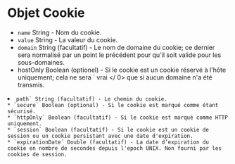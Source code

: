 # Objet Cookie

* `name` String - Nom du cookie.
* `value` String - La valeur du cookie.
* `domain` String (facultatif) - Le nom de domaine du cookie; ce dernier sera normalisé par un point le précédent pour qu'il soit valide pour les sous-domaines.
* hostOnly Boolean (optionel) - Si le cookie est un cookie réservé à l'hôte uniquement; cela ne sera ` vrai </ 0> que si aucun domaine n'a été transmis.</li>
<li><code>path` String (facultatif) - Le chemin du cookie.
* `secure` Boolean (optional) - Si le cookie est marqué comme étant sécurisé.
* `httpOnly` Boolean (facultatif) - Si le cookie est marqué comme HTTP uniquement.
* `session` Boolean (facultatif) - Si le cookie est un cookie de session ou un cookie persistant avec une date d'expiration.
* `expirationDate` Double (facultatif) - La date d’expiration du cookie en nombre de secondes depuis l'epoch UNIX. Non fourni par les cookies de session.